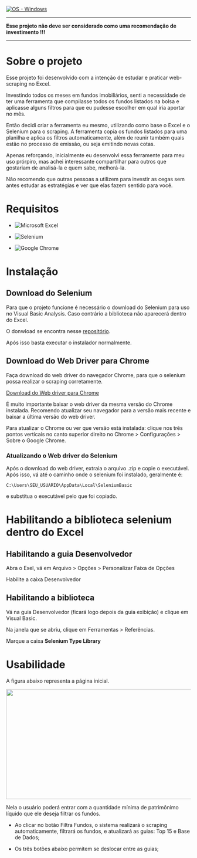 [![OS - Windows](https://img.shields.io/badge/OS-Windows-blue?logo=windows&logoColor=white)](https://www.microsoft.com/ "Go to Microsoft homepage")


---

**Esse projeto não deve ser considerado como uma recomendação de investimento !!!**



---

# Sobre o projeto

Esse projeto foi desenvolvido com a intenção de estudar e praticar web-scraping no Excel.

Investindo todos os meses em fundos imobiliários, senti a necessidade de ter uma ferramenta que compilasse todos os fundos listados na bolsa e aplicasse alguns filtros para que eu pudesse escolher em qual iria aportar no mês.

Então decidi criar a ferramenta eu mesmo, utilizando como base o Excel e o Selenium para o scraping. A ferramenta copia os fundos listados para uma planilha e aplica os filtros automaticamente, além de reunir também quais estão no processo de emissão, ou seja emitindo novas cotas.

Apenas reforçando, inicialmente eu desenvolvi essa ferramente para meu uso prórpiro, mas achei interessante compartilhar para outros que gostariam de analisá-la e quem sabe, melhorá-la.

Não recomendo que outras pessoas a utilizem para investir as cegas sem antes estudar as estratégias e ver que elas fazem sentido para você.

# Requisitos

* ![Microsoft Excel](https://img.shields.io/badge/Microsoft_Excel-217346?style=for-the-badge&logo=microsoft-excel&logoColor=white)

* ![Selenium](https://img.shields.io/badge/-selenium-%43B02A?style=for-the-badge&logo=selenium&logoColor=white)

* ![Google Chrome](https://img.shields.io/badge/Google%20Chrome-4285F4?style=for-the-badge&logo=GoogleChrome&logoColor=white)

# Instalação

## Download do Selenium

Para que o projeto funcione é necessário o download do Selenium para uso no Visual Basic Analysis. Caso contrário a biblioteca não aparecerá dentro do Excel.

O donwload se encontra nesse [repositório](https://github.com/florentbr/SeleniumBasic/releases/tag/v2.0.9.0).

Após isso basta executar o instalador normalmente.

## Download do Web Driver para Chrome

Faça download do web driver do navegador Chrome, para que o selenium possa realizar o scraping corretamente.

[Download do Web driver para Chrome](https://sites.google.com/chromium.org/driver/)

É muito importante baixar o web driver da mesma versão do Chrome instalada. Recomendo atualizar seu navegador para a versão mais recente e baixar a última versão do web driver.

Para atualizar o Chrome ou ver que versão está instalada: clique nos três pontos verticais no canto superior direito no Chrome > Configurações > Sobre o Google Chrome.

### Atualizando o Web driver do Selenium

Após o download do web driver, extraia o arquivo .zip e copie o executável. Após isso, vá até o caminho onde o selenium foi instalado, geralmente é:

```
C:\Users\SEU_USUARIO\AppData\Local\SeleniumBasic
```

e substitua o executável pelo que foi copiado.

# Habilitando a biblioteca selenium dentro do Excel

## Habilitando a guia Desenvolvedor

Abra o Exel, vá em Arquivo > Opções > Personalizar Faixa de Opções

Habilite a caixa Desenvolvedor

## Habilitando a biblioteca

Vá na guia Desenvolvedor (ficará logo depois da guia exibição) e clique em Visual Basic.

Na janela que se abriu, clique em Ferramentas > Referências.

Marque a caixa **Selenium Type Library**

# Usabilidade

A figura abaixo representa a página inicial.

<img src="https://user-images.githubusercontent.com/48565991/184003134-7e4cc53a-849b-4b20-a50c-447b5ce10c7b.png" width="600" height="300" />

Nela o usuário poderá entrar com a quantidade mínima de patrimônimo líquido que ele deseja filtrar os fundos.

* Ao clicar no botão Filtra Fundos, o sistema realizará o scraping automaticamente, filtrará os fundos, e atualizará as guias: Top 15 e Base de Dados;

* Os três botões abaixo permitem se deslocar entre as guias;
